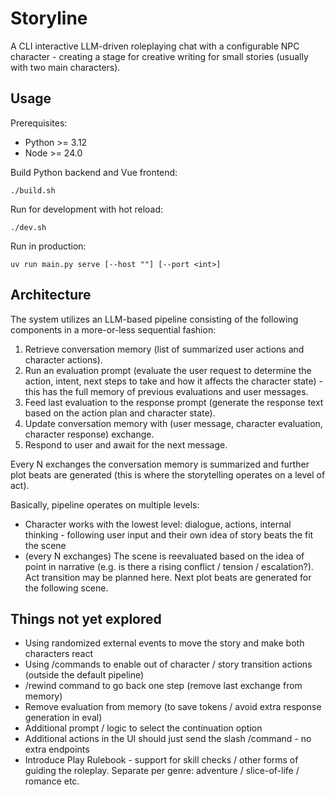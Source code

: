 # Storyline

A CLI interactive LLM-driven roleplaying chat with a configurable NPC character - creating a stage for creative writing for small stories (usually with two main characters).

## Usage

Prerequisites:

- Python >= 3.12
- Node >= 24.0

Build Python backend and Vue frontend:

```
./build.sh
```

Run for development with hot reload:

```
./dev.sh
```

Run in production:

```
uv run main.py serve [--host ""] [--port <int>]
```

## Architecture

The system utilizes an LLM-based pipeline consisting of the following components in a more-or-less sequential fashion:

1. Retrieve conversation memory (list of summarized user actions and character actions).
2. Run an evaluation prompt (evaluate the user request to determine the action, intent, next steps to take and how it affects the character state) - this has the full memory of previous evaluations and user messages.
4. Feed last evaluation to the response prompt (generate the response text based on the action plan and character state).
5. Update conversation memory with (user message, character evaluation, character response) exchange.
6. Respond to user and await for the next message.

Every N exchanges the conversation memory is summarized and further plot beats are generated (this is where the storytelling operates on a level of act).

Basically, pipeline operates on multiple levels:

- Character works with the lowest level: dialogue, actions, internal thinking - following user input and their own idea of story beats the fit the scene
- (every N exchanges) The scene is reevaluated based on the idea of point in narrative (e.g. is there a rising conflict / tension / escalation?). Act transition may be planned here. Next plot beats are generated for the following scene.

## Things not yet explored

- Using randomized external events to move the story and make both characters react
- Using /commands to enable out of character / story transition actions (outside the default pipeline)
- /rewind command to go back one step (remove last exchange from memory)
- Remove evaluation from memory (to save tokens / avoid extra response generation in eval)
- Additional prompt / logic to select the continuation option
- Additional actions in the UI should just send the slash /command - no extra endpoints
- Introduce Play Rulebook - support for skill checks / other forms of guiding the roleplay. Separate per genre: adventure / slice-of-life / romance etc.
